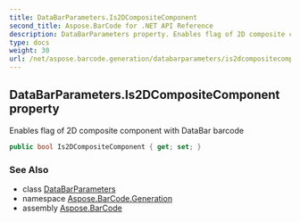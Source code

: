 ```yaml
---
title: DataBarParameters.Is2DCompositeComponent
second_title: Aspose.BarCode for .NET API Reference
description: DataBarParameters property. Enables flag of 2D composite component with DataBar barcode
type: docs
weight: 30
url: /net/aspose.barcode.generation/databarparameters/is2dcompositecomponent/
---
```

## DataBarParameters.Is2DCompositeComponent property

Enables flag of 2D composite component with DataBar barcode

```csharp
public bool Is2DCompositeComponent { get; set; }
```

### See Also

* class [DataBarParameters](../)
* namespace [Aspose.BarCode.Generation](../../databarparameters/)
* assembly [Aspose.BarCode](../../../)


